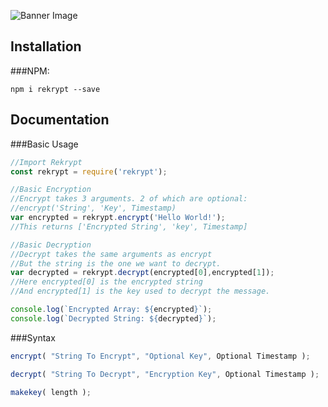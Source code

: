![Banner Image](http://i.imgur.com/okQTt6q.png)


Installation
---------------------

###NPM:
```
npm i rekrypt --save
```

Documentation
---------------------

###Basic Usage
```javascript
//Import Rekrypt
const rekrypt = require('rekrypt');

//Basic Encryption
//Encrypt takes 3 arguments. 2 of which are optional:
//encrypt('String', 'Key', Timestamp)
var encrypted = rekrypt.encrypt('Hello World!');
//This returns ['Encrypted String', 'key', Timestamp]

//Basic Decryption
//Decrypt takes the same arguments as encrypt
//But the string is the one we want to decrypt.
var decrypted = rekrypt.decrypt(encrypted[0],encrypted[1]);
//Here encrypted[0] is the encrypted string
//And encrypted[1] is the key used to decrypt the message.

console.log(`Encrypted Array: ${encrypted}`);
console.log(`Decrypted String: ${decrypted}`);
```

###Syntax

```javascript
encrypt( "String To Encrypt", "Optional Key", Optional Timestamp );
```

```javascript
decrypt( "String To Decrypt", "Encryption Key", Optional Timestamp );
```

```javascript
makekey( length );
```
